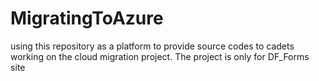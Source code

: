 # MigratingToAzure
using this repository as a platform to provide source codes to cadets working on the cloud migration project. The project is only for DF_Forms site
